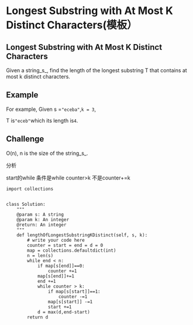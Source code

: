 # Longest Substring with At Most K Distinct Characters\(模板）

## Longest Substring with At Most K Distinct Characters

Given a string_s_, find the length of the longest substring T that contains at most k distinct characters.

## Example

For example, Given s =`"eceba"`,`k = 3`,

T is`"eceb"`which its length is`4`.

## Challenge

O\(n\), n is the size of the string_s_.

分析

start的while 条件是while counter&gt;k 不是counter+=k

```text
import collections


class Solution:
    """
    @param s: A string
    @param k: An integer
    @return: An integer
    """
    def lengthOfLongestSubstringKDistinct(self, s, k):
        # write your code here
        counter = start = end = d = 0
        map = collections.defaultdict(int)
        n = len(s)
        while end < n:
            if map[s[end]]==0:
                counter +=1
            map[s[end]]+=1
            end +=1
            while counter > k:
                if map[s[start]]==1:
                    counter -=1
                map[s[start]] -=1
                start +=1
            d = max(d,end-start)
        return d
```

